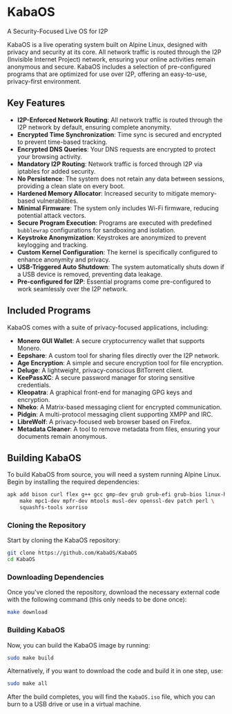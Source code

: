 # KabaOS
A Security-Focused Live OS for I2P

KabaOS is a live operating system built on Alpine Linux, designed with
privacy and security at its core. All network traffic is routed through the
I2P (Invisible Internet Project) network, ensuring your online activities
remain anonymous and secure. KabaOS includes a selection of pre-configured
programs that are optimized for use over I2P, offering an easy-to-use,
privacy-first environment.

## Key Features

- **I2P-Enforced Network Routing**: All network traffic is routed through
	the I2P network by default, ensuring complete anonymity.
- **Encrypted Time Synchronization**: Time sync is secured and encrypted to
	prevent time-based tracking.
- **Encrypted DNS Queries**: Your DNS requests are encrypted to protect your
	browsing activity.
- **Mandatory I2P Routing**: Network traffic is forced through I2P via
	iptables for added security.
- **No Persistence**: The system does not retain any data between sessions,
	providing a clean slate on every boot.
- **Hardened Memory Allocator**: Increased security to mitigate memory-based
	vulnerabilities.
- **Minimal Firmware**: The system only includes Wi-Fi firmware, reducing
	potential attack vectors.
- **Secure Program Execution**: Programs are executed with predefined
	`bubblewrap` configurations for sandboxing and isolation.
- **Keystroke Anonymization**: Keystrokes are anonymized to prevent keylogging
	and tracking.
- **Custom Kernel Configuration**: The kernel is specifically configured to
	enhance anonymity and privacy.
- **USB-Triggered Auto Shutdown**: The system automatically shuts down if
	a USB device is removed, preventing data leakage.
- **Pre-configured for I2P**: Essential programs come pre-configured to work
	seamlessly over the I2P network.

## Included Programs

KabaOS comes with a suite of privacy-focused applications, including:

- **Monero GUI Wallet**: A secure cryptocurrency wallet that supports Monero.
- **Eepshare**: A custom tool for sharing files directly over the I2P network.
- **Age Encryption**: A simple and secure encryption tool for file encryption.
- **Deluge**: A lightweight, privacy-conscious BitTorrent client.
- **KeePassXC**: A secure password manager for storing sensitive credentials.
- **Kleopatra**: A graphical front-end for managing GPG keys and encryption.
- **Nheko**: A Matrix-based messaging client for encrypted communication.
- **Pidgin**: A multi-protocol messaging client supporting XMPP and IRC.
- **LibreWolf**: A privacy-focused web browser based on Firefox.
- **Metadata Cleaner**: A tool to remove metadata from files, ensuring your
    documents remain anonymous.

## Building KabaOS

To build KabaOS from source, you will need a system running Alpine Linux. Begin
by installing the required dependencies:

```sh
apk add bison curl flex g++ gcc gmp-dev grub grub-efi grub-bios linux-headers \
    make mpc1-dev mpfr-dev mtools musl-dev openssl-dev patch perl \
    squashfs-tools xorriso
```

### Cloning the Repository

Start by cloning the KabaOS repository:

```sh
git clone https://github.com/KabaOS/KabaOS
cd KabaOS
```

### Downloading Dependencies

Once you've cloned the repository, download the necessary external code with
the following command (this only needs to be done once):

```sh
make download
```

### Building KabaOS

Now, you can build the KabaOS image by running:

```sh
sudo make build
```

Alternatively, if you want to download the code and build it in one step, use:

```sh
sudo make all
```

After the build completes, you will find the `KabaOS.iso` file, which you
can burn to a USB drive or use in a virtual machine.
